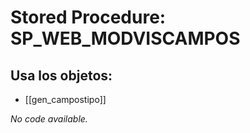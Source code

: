 # Stored Procedure: SP_WEB_MODVISCAMPOS

## Usa los objetos:
- [[gen_campostipo]]

*No code available.*
